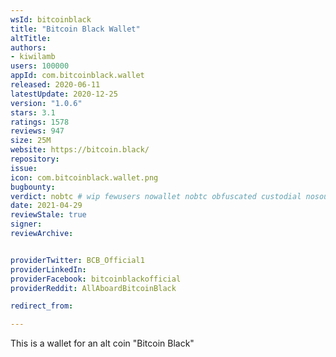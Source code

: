 ```yaml
---
wsId: bitcoinblack
title: "Bitcoin Black Wallet"
altTitle: 
authors:
- kiwilamb
users: 100000
appId: com.bitcoinblack.wallet
released: 2020-06-11
latestUpdate: 2020-12-25
version: "1.0.6"
stars: 3.1
ratings: 1578
reviews: 947
size: 25M
website: https://bitcoin.black/
repository: 
issue: 
icon: com.bitcoinblack.wallet.png
bugbounty: 
verdict: nobtc # wip fewusers nowallet nobtc obfuscated custodial nosource nonverifiable reproducible bounty defunct
date: 2021-04-29
reviewStale: true
signer: 
reviewArchive:


providerTwitter: BCB_Official1
providerLinkedIn: 
providerFacebook: bitcoinblackofficial
providerReddit: AllAboardBitcoinBlack

redirect_from:

---
```



This is a wallet for an alt coin "Bitcoin Black"
